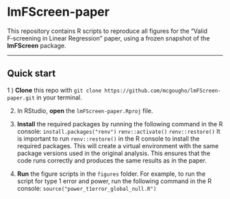 # lmFScreen-paper

This repository contains R scripts to reproduce all figures for the “Valid F‑screening in Linear Regression” paper, using a frozen snapshot of the **lmFScreen** package.

---

##  Quick start

1 ) **Clone** this repo with `git clone https://github.com/mcgougho/lmFScreen-paper.git`
in your terminal. 

2) In RStudio, **open** the `lmFScreen-paper.Rproj` file.

3) **Install** the required packages by running the following command in the R console:
`install.packages("renv")`
`renv::activate()`
`renv::restore()`
It is important to run `renv::restore()` in the R console to install the required packages. This will create a virtual environment with the same package versions used in the original analysis. This ensures that the code runs correctly and produces the same results as in the paper.
 
4) **Run** the figure scripts in the `figures` folder. For example, to run the script for type 1 error and power, run the following command in the R console: `source("power_t1error_global_null.R")`

